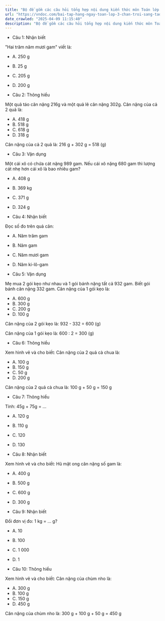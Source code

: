 ```yaml
---
title: "Bộ đề gồm các câu hỏi tổng hợp nội dung kiến thức môn Toán lớp 3 đã học ở Tuần 22 trong chương trình Toán lớp 3 Tập 2 sách Chân trời sáng tạo, giúp các em ôn tập và luyện giải các dạng bài tập Toán lớp 3. Mời các em cùng luyện tập."
url: "https://vndoc.com/bai-tap-hang-ngay-toan-lop-3-chan-troi-sang-tao-tuan-22-thu-3-336598"
date_crawled: "2025-04-09 11:15:40"
description: "Bộ đề gồm các câu hỏi tổng hợp nội dung kiến thức môn Toán lớp 3 đã học ở Tuần 22 trong chương trình Toán lớp 3 Tập 2 sách Chân trời sáng tạo, giúp các em ôn tập và luyện giải các dạng bài tập Toán lớp 3. Mời các em cùng luyện tập."
---
```


* Câu 1:  Nhận biết

"Hai trăm năm mươi gam" viết là:

  * A. 250 g 
  * B. 25 g 
  * C. 205 g 
  * D. 200 g 



* Câu 2:  Thông hiểu

Một quả táo cân nặng 216g và một quả lê cân nặng 302g. Cân nặng của cả 2 quả là:

  * A. 418 g 
  * B. 518 g 
  * C. 618 g 
  * D. 318 g 



Cân nặng của cả 2 quả là: 216 g + 302 g = 518 (g)

* Câu 3:  Vận dụng

Một cái xô có chứa cát nặng 989 gam. Nếu cái xô nặng 680 gam thì lượng cát nhẹ hơn cái xô là bao nhiêu gam?

  * A. 408 g 
  * B. 369 kg 
  * C. 371 g 
  * D. 324 g 



* Câu 4:  Nhận biết

Đọc số đo trên quả cân:

  * A. Năm trăm gam 
  * B. Năm gam 
  * C. Năm mươi gam 
  * D. Năm ki-lô-gam 



* Câu 5:  Vận dụng

Mẹ mua 2 gói kẹo như nhau và 1 gói bánh nặng tất cả 932 gam. Biết gói bánh cân nặng 332 gam. Cân nặng của 1 gói kẹo là:

  * A. 600 g 
  * B. 300 g 
  * C. 200 g 
  * D. 100 g 



Cân nặng của 2 gói kẹo là: 932 - 332 = 600 (g)

Cân nặng của 1 gói kẹo là: 600 : 2 = 300 (g)

* Câu 6:  Thông hiểu

Xem hình vẽ và cho biết: Cân nặng của 2 quả cà chua là:

  * A. 100 g 
  * B. 150 g 
  * C. 50 g 
  * D. 200 g 



Cân nặng của 2 quả cà chua là: 100 g + 50 g = 150 g

* Câu 7:  Thông hiểu

Tính: 45g + 75g = ...

  * A. 120 g 
  * B. 110 g 
  * C. 120 
  * D. 130 



* Câu 8:  Nhận biết

Xem hình vẽ và cho biết: Hũ mật ong cân nặng số gam là:

  * A. 400 g 
  * B. 500 g 
  * C. 600 g 
  * D. 300 g 



* Câu 9:  Nhận biết

Đổi đơn vị đo: 1 kg = ... g?

  * A. 10 
  * B. 100 
  * C. 1 000 
  * D. 1 



* Câu 10:  Thông hiểu

Xem hình vẽ và cho biết: Cân nặng của chùm nho là:

  * A. 300 g 
  * B. 100 g 
  * C. 150 g 
  * D. 450 g 



Cân nặng của chùm nho là: 300 g + 100 g + 50 g = 450 g

